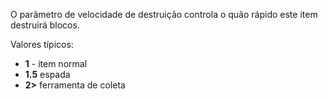 O parâmetro de velocidade de destruição controla o quão rápido este item destruirá blocos.

Valores típicos:
* **1** - item normal
* **1.5** espada
* **2>** ferramenta de coleta